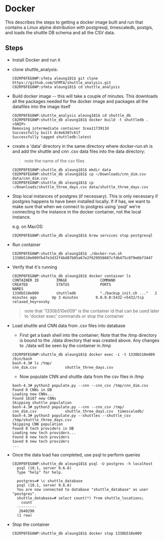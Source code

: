# Docker

This describes the steps to getting a docker image built and run that contains a Linux alpine distribution with postgresql, timescaledb, postgis, and loads the shuttle DB schema and all the CSV data.

## Steps

* Install Docker and run it
* clone shuttle_analysis:

  ```
  C02RP8FEG8WP:sfmta aleung181$ git clone https://github.com/SFMTA/shuttle_analysis.git
  C02RP8FEG8WP:sfmta aleung181$ cd shuttle_analysis
  ```

* Build docker image -- this will take a couple of minutes. This downloads all the packages needed for the docker image and packages all the datafiles into the image itself 

  ```
  C02RP8FEG8WP:shuttle_analysis aleung181$ cd shuttle_db
  C02RP8FEG8WP:shuttle_db aleung181$ docker build -t shuttledb .
  <SNIP>
  Removing intermediate container 3cea1173913d
  Successfully built dc4e6307c61f
  Successfully tagged shuttledb:latest
  ```

* create a 'data' directory in the same directory where docker-run.sh is and add the shuttle and cnn .csv data files into the data directory:

  > note the name of the csv files

  ```
  C02RP8FEG8WP:shuttle_db aleung181$ mkdir data
  C02RP8FEG8WP:shuttle_db aleung181$ cp ~/Downloads/cnn_dim.csv data/cnn_dim.csv
  C02RP8FEG8WP:shuttle_db aleung181$ cp ~/Downloads/shuttle_three_days.csv data/shuttle_three_days.csv
  ```
  
* Stop local instances of postgres (if necessary). This is only necessary if postgres happens to have been installed locally. If if has, we want to make sure that when we connect to postgres using 'psql' we're connecting to the instance in the docker container, not the local instance.

  e.g. on MacOS:
  ```
  C02RP8FEG8WP:shuttle_db aleung181$ brew services stop postgresql
  ```
  
* Run container

  ```
  C02RP8FEG8WP:shuttle_db aleung181$ ./docker-run.sh
  1330b510e009fb47e3d32f4bd87b05a67e2f629958607cfdb475c079e6bf3447
  ```
  
* Verify that it's running

  ```
  C02RP8FEG8WP:shuttle_db aleung181$ docker container ls
  CONTAINER ID        IMAGE               COMMAND                  CREATED             STATUS              PORTS                    NAMES
  1330b510e009        shuttledb           "./backup_init.sh ..."   2 minutes ago       Up 3 minutes        0.0.0.0:5432->5432/tcp   relaxed_heyrovsky
  ```
  
  > note that '1330b510e009" is the container id that can be used later to 'docker exec' commands or stop the container

* Load shuttle and CNN data from .csv files into database
 
  * First get a bash shell into the container; Note that the /tmp directory is bound to the ./data directory that was created above. Any changes to ./data will be seen by the container in /tmp
  ```
  C02RP8FEG8WP:shuttle_db aleung181$ docker exec -i -t 1330b510e009 /bin/bash
  bash-4.3# ls /tmp/
  cnn_dim.csv             shuttle_three_days.csv       
  ```
  
  * Now populate CNN and shuttle data from the csv files in /tmp
  
  ```
  bash-4.3# python3 populate.py --cnn --cnn_csv /tmp/cnn_dim.csv 
  Found 0 CNNs in DB
  Loading new CNNs...
  Found 16187 new CNNs
  Skipping shuttle population
  bash-4.3# python3 populate.py --cnn --cnn_csv /tmp/
  cnn_dim.csv             shuttle_three_days.csv  timescaledb/            
  bash-4.3# python3 populate.py --shuttles --shuttle_csv /tmp/shuttle_three_days.csv 
  Skipping CNN population
  Found 0 tech providers in DB
  Loading new tech providers...
  Found 8 new tech providers
  Saved 8 new tech providers
  ...
  ```

* Once the data load has completed, use psql to perform queries
 
  ```
  C02RP8FEG8WP:shuttle_db aleung181$ psql -U postgres -h localhost 
    psql (10.1, server 9.6.6)
    Type "help" for help.

    postgres=# \c shuttle_database
    psql (10.1, server 9.6.6)
    You are now connected to database "shuttle_database" as user "postgres".
    shuttle_database=# select count(*) from shuttle_locations;
      count  
    ---------
     2640290
    (1 row)

   ```
   
* Stop the container
   ```
   C02RP8FEG8WP:shuttle_db aleung181$ docker stop 1330b510e009
   ```
